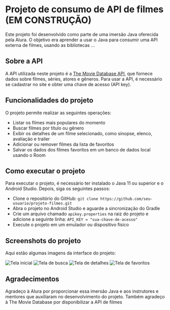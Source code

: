 # Projeto de consumo de API de filmes (EM CONSTRUÇÃO)

Este projeto foi desenvolvido como parte de uma imersão Java oferecida pela Alura. O objetivo era aprender a usar o Java para consumir uma API externa de filmes, usando as bibliotecas ...

## Sobre a API

A API utilizada neste projeto é a [The Movie Database API](https://developers.themoviedb.org/3), que fornece dados sobre filmes, séries, atores e gêneros. Para usar a API, é necessário se cadastrar no site e obter uma chave de acesso (API key).

## Funcionalidades do projeto

O projeto permite realizar as seguintes operações:

- Listar os filmes mais populares do momento
- Buscar filmes por título ou gênero
- Exibir os detalhes de um filme selecionado, como sinopse, elenco, avaliação e trailer
- Adicionar ou remover filmes da lista de favoritos
- Salvar os dados dos filmes favoritos em um banco de dados local usando o Room

## Como executar o projeto

Para executar o projeto, é necessário ter instalado o Java 11 ou superior e o Android Studio. Depois, siga os seguintes passos:

- Clone o repositório do GitHub: `git clone https://github.com/seu-usuario/projeto-filmes.git`
- Abra o projeto no Android Studio e aguarde a sincronização do Gradle
- Crie um arquivo chamado `apikey.properties` na raiz do projeto e adicione a seguinte linha: `API_KEY = "sua-chave-de-acesso"`
- Execute o projeto em um emulador ou dispositivo físico

## Screenshots do projeto

Aqui estão algumas imagens da interface do projeto:

![Tela inicial](screenshots/home.png)
![Tela de busca](screenshots/search.png)
![Tela de detalhes](screenshots/details.png)
![Tela de favoritos](screenshots/favorites.png)

## Agradecimentos

Agradeço à Alura por proporcionar essa imersão Java e aos instrutores e mentores que auxiliaram no desenvolvimento do projeto. Também agradeço à The Movie Database por disponibilizar a API de filmes
